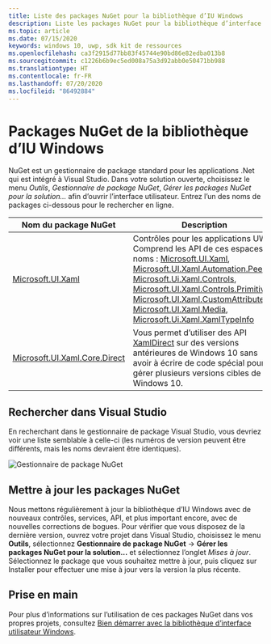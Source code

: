 ```yaml
---
title: Liste des packages NuGet pour la bibliothèque d’IU Windows
description: Liste les packages NuGet pour la bibliothèque d’interface utilisateur Windows
ms.topic: article
ms.date: 07/15/2020
keywords: windows 10, uwp, sdk kit de ressources
ms.openlocfilehash: ca3f2915d77bb83f45744e90bd86e82edba013b8
ms.sourcegitcommit: c1226b6b9ec5ed008a75a3d92abb0e50471bb988
ms.translationtype: HT
ms.contentlocale: fr-FR
ms.lasthandoff: 07/20/2020
ms.locfileid: "86492884"
---
```

# <a name="windows-ui-library-nuget-packages"></a>Packages NuGet de la bibliothèque d’IU Windows

NuGet est un gestionnaire de package standard pour les applications .Net qui est intégré à Visual Studio. Dans votre solution ouverte, choisissez le menu *Outils*, *Gestionnaire de package NuGet*, *Gérer les packages NuGet pour la solution...* afin d’ouvrir l’interface utilisateur.  Entrez l’un des noms de packages ci-dessous pour le rechercher en ligne.

| Nom du package NuGet | Description |
| --- | --- |
| [Microsoft.UI.Xaml](https://www.nuget.org/packages/Microsoft.UI.Xaml/) | Contrôles pour les applications UWP. Comprend les API de ces espaces de noms : [Microsoft.UI.Xaml](/uwp/api/microsoft.ui.xaml), [Microsoft.UI.Xaml.Automation.Peers](/uwp/api/microsoft.ui.xaml.automation.peers), [Microsoft.Ui.Xaml.Controls](/uwp/api/microsoft.ui.xaml.controls), [Microsoft.UI.Xaml.Controls.Primitives](/uwp/api/microsoft.ui.xaml.controls.primitives), [Microsoft.UI.Xaml.CustomAttributes](/uwp/api/microsoft.ui.xaml.customattributes), [Microsoft.UI.Xaml.Media](/uwp/api/microsoft.ui.xaml.media), [Microsoft.Ui.Xaml.XamlTypeInfo](/uwp/api/microsoft.ui.xaml.xamltypeinfo) |
| [Microsoft.UI.Xaml.Core.Direct](https://www.nuget.org/packages/Microsoft.UI.Xaml.Core.Direct) | Vous permet d’utiliser des API [XamlDirect](/uwp/api/microsoft.ui.xaml.core.direct.xamldirect) sur des versions antérieures de Windows 10 sans avoir à écrire de code spécial pour gérer plusieurs versions cibles de Windows 10. |


## <a name="search-in-visual-studio"></a>Rechercher dans Visual Studio

En recherchant dans le gestionnaire de package Visual Studio, vous devriez voir une liste semblable à celle-ci (les numéros de version peuvent être différents, mais les noms devraient être identiques).

![Gestionnaire de package NuGet](images/NugetPackages.png)

## <a name="update-nuget-packages"></a>Mettre à jour les packages NuGet

Nous mettons régulièrement à jour la bibliothèque d’IU Windows avec de nouveaux contrôles, services, API, et plus important encore, avec de nouvelles corrections de bogues. Pour vérifier que vous disposez de la dernière version, ouvrez votre projet dans Visual Studio, choisissez le menu **Outils**, sélectionnez **Gestionnaire de package NuGet** -> **Gérer les packages NuGet pour la solution...** et sélectionnez l’onglet *Mises à jour*. Sélectionnez le package que vous souhaitez mettre à jour, puis cliquez sur Installer pour effectuer une mise à jour vers la version la plus récente.

## <a name="getting-started"></a>Prise en main

Pour plus d’informations sur l’utilisation de ces packages NuGet dans vos propres projets, consultez [Bien démarrer avec la bibliothèque d’interface utilisateur Windows](getting-started.md).
